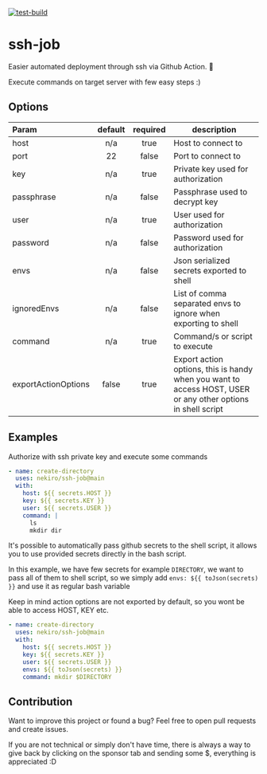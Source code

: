 [![test-build](https://github.com/nekiro/ssh-job/actions/workflows/test-build.yml/badge.svg)](https://github.com/nekiro/ssh-job/actions/workflows/test-build.yml)

# ssh-job

Easier automated deployment through ssh via Github Action. 🚀

Execute commands on target server with few easy steps :)

## Options

| Param               | default | required | description                                                                                                  |
| :------------------ | :-----: | :------: | ------------------------------------------------------------------------------------------------------------ |
| host                |   n/a   |   true   | Host to connect to                                                                                           |
| port                |   22    |  false   | Port to connect to                                                                                           |
| key                 |   n/a   |   true   | Private key used for authorization                                                                           |
| passphrase          |   n/a   |  false   | Passphrase used to decrypt key                                                                               |
| user                |   n/a   |   true   | User used for authorization                                                                                  |
| password            |   n/a   |  false   | Password used for authorization                                                                              |
| envs                |   n/a   |  false   | Json serialized secrets exported to shell                                                                    |
| ignoredEnvs         |   n/a   |  false   | List of comma separated envs to ignore when exporting to shell                                               |
| command             |   n/a   |   true   | Command/s or script to execute                                                                               |
| exportActionOptions |  false  |   true   | Export action options, this is handy when you want to access HOST, USER or any other options in shell script |

## Examples

Authorize with ssh private key and execute some commands

```yml
- name: create-directory
  uses: nekiro/ssh-job@main
  with:
    host: ${{ secrets.HOST }}
    key: ${{ secrets.KEY }}
    user: ${{ secrets.USER }}
    command: |
      ls
      mkdir dir
```

It's possible to automatically pass github secrets to the shell script, it allows you to use provided secrets directly in the bash script.

In this example, we have few secrets for example `DIRECTORY`, we want to pass all of them to shell script, so we simply add `envs: ${{ toJson(secrets) }}` and use it as regular bash variable

Keep in mind action options are not exported by default, so you wont be able to access HOST, KEY etc.

```yml
- name: create-directory
  uses: nekiro/ssh-job@main
  with:
    host: ${{ secrets.HOST }}
    key: ${{ secrets.KEY }}
    user: ${{ secrets.USER }}
    envs: ${{ toJson(secrets) }}
    command: mkdir $DIRECTORY
```

## Contribution

Want to improve this project or found a bug? Feel free to open pull requests and create issues.

If you are not technical or simply don't have time, there is always a way to give back by clicking on the sponsor tab and sending some $, everything is appreciated :D
